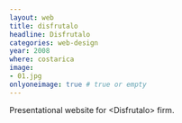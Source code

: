 ```yaml
---
layout: web
title: disfrutalo
headline: Disfrutalo
categories: web-design
year: 2008
where: costarica
image:
- 01.jpg
onlyoneimage: true # true or empty
---
```

Presentational website for &lt;Disfrutalo&gt; firm.
